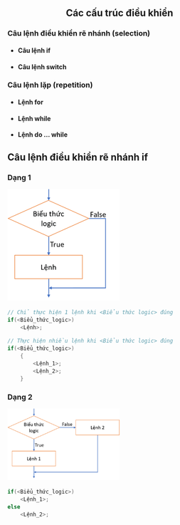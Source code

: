 <h2 align="center"> 
Các cấu trúc điều khiển
</h2>


<div class="header">
<h3>Câu lệnh điều khiển rẽ nhánh (selection)</h3>
<ul>
    <li><h4>Câu lệnh <b>if</b></h4></li>
    <li><h4>Câu lệnh <b>switch</b></h4></li>
</ul>

<h3>Câu lệnh lặp (repetition)</h3>
<ul>
    <li><h4>Lệnh <b>for</b></h4></li>
    <li><h4>Lệnh <b>while</b></h4></li>
    <li><h4>Lệnh <b>do ... while</b></h4></li>
</ul>
</div>


## Câu lệnh điều khiển rẽ nhánh **if**

### Dạng 1
<img src="figs/if1.png" width="50%">

```c
// Chỉ thực hiện 1 lệnh khi <Biểu thức logic> đúng
if(<Biểu_thức_logic>)
    <Lệnh>; 
```

```c
// Thực hiện nhiều lệnh khi <Biểu thức logic> đúng
if(<Biểu_thức_logic>)
    {
        <Lệnh_1>; 
        <Lệnh_2>;
    }
```

### Dạng 2
<img src="figs/if2.png" width="50%">

```c
if(<Biểu_thức_logic>)
    <Lệnh_1>; 
else
    <Lệnh_2>;
```

